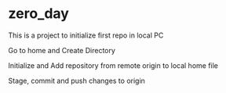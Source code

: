 # zero_day
This is a project to initialize first repo in local PC

Go to home and Create Directory

Initialize and Add repository from remote origin to local home file

Stage, commit and push changes to origin
